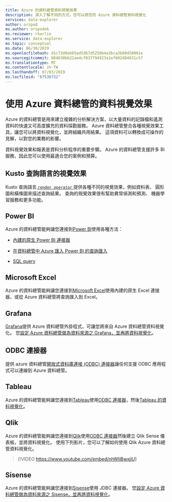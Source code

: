 ```yaml
---
title: Azure 的資料總管資料視覺效果
description: 深入了解不同的方式，您可以將您的 Azure 資料總管資料視覺化
services: data-explorer
author: orspod
ms.author: orspodek
ms.reviewer: rkarlin
ms.service: data-explorer
ms.topic: conceptual
ms.date: 06/30/2019
ms.openlocfilehash: d1c73d8eb65ed5d67d5250b4a3bca3b80450001e
ms.sourcegitcommit: 084630bb22ae4cf037794923a1ef602d84831c57
ms.translationtype: MT
ms.contentlocale: zh-TW
ms.lasthandoff: 07/03/2019
ms.locfileid: "67536732"
---
```

# <a name="data-visualization-with-azure-data-explorer"></a>使用 Azure 資料總管的資料視覺效果 

Azure 的資料總管是用來建立複雜的分析解決方案，以大量資料的記錄檔和遙測資料的快速又可高度擴充的資料探勘服務。 Azure 資料總管整合各種視覺效果工具，讓您可以將資料視覺化，並跨組織共用結果。 這項資料可以轉換成可操作的見解，以對您的業務的影響。

資料視覺效果和報表是資料分析程序的重要步驟。 Azure 的資料總管支援許多 BI 服務，因此您可以使用最適合您的案例和預算。

## <a name="kusto-query-language-visualizations"></a>Kusto 查詢語言的視覺效果

Kusto 查詢語言[ `render operator` ](/azure/kusto/query/renderoperator)提供各種不同的視覺效果，例如資料表、 圓形圖和橫條圖來描述查詢結果。 查詢的視覺效果很有幫助異常偵測和預測、 機器學習服務和更多功能。

## <a name="power-bi"></a>Power BI

Azure 的資料總管能夠讓您連接到[Power BI](https://powerbi.microsoft.com)使用各種方法： 

  * [內建的原生 Power BI 連接器](/azure/data-explorer/power-bi-connector)

  * [在資料總管中 Azure 匯入 Power BI 的查詢匯入](/azure/data-explorer/power-bi-imported-query)
 
  * [SQL query](/azure/data-explorer/power-bi-sql-query)

## <a name="microsoft-excel"></a>Microsoft Excel

Azure 的資料總管能夠讓您連接到[Microsoft Excel](https://products.office.com/excel)使用內建的原生 Excel 連接器，或從 Azure 資料總管將查詢匯入到 Excel。

## <a name="grafana"></a>Grafana

[Grafana](https://grafana.com)提供 Azure 資料總管外掛程式，可讓您將來自 Azure 資料總管資料視覺化。 您[設定 Azure 資料總管做為資料來源之 Grafana，並再將資料視覺化](/azure/data-explorer/grafana)。 

## <a name="odbc-connector"></a>ODBC 連接器

提供 azure 資料總管[開放式資料庫連接 (ODBC) 連接器](connect-odbc.md)讓任何支援 ODBC 應用程式可以連線到 Azure 資料總管。

## <a name="tableau"></a>Tableau

Azure 的資料總管能夠讓您連接到[Tableau](https://www.tableau.com)使用[ODBC 連接器](/azure/data-explorer/connect-odbc)，然後[Tableau 的資料視覺化](tableau.md)。

## <a name="qlik"></a>Qlik

Azure 的資料總管能夠讓您連接到[Qlik](https://www.qlik.com)使用[ODBC 連接器](/azure/data-explorer/connect-odbc)然後建立 Qlik Sense 儀表板，並將資料視覺化。 使用下列影片，您可以了解如何使用 Qlik Azure 資料總管資料視覺化。 

> [!VIDEO https://www.youtube.com/embed/nhWIiBwxjjU]  

## <a name="sisense"></a>Sisense

Azure 的資料總管能夠讓您連接到[Sisense](https://www.sisense.com)使用 JDBC 連接器。 您[設定 Azure 資料總管做為資料來源之 Sisense，並再將資料視覺化](/azure/data-explorer/sisense)。